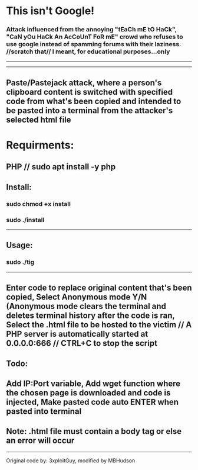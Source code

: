# This isn't Google!
### Attack influenced from the annoying "tEaCh mE tO HaCk", "CaN yOu HaCk An AcCoUnT FoR mE" crowd who refuses to use google instead of spamming forums with their laziness. //scratch that// I meant, for educational purposes...only
---
---
Paste/Pastejack attack, where a person's clipboard content is switched with specified code from what's been copied and intended to be pasted into a terminal from the attacker's selected html file 
---
# Requirments:
PHP // sudo apt install -y php
---
## Install:

### sudo chmod +x install

### sudo ./install
---
## Usage:

### sudo ./tig
---
Enter code to replace original content that's been copied, Select Anonymous mode Y/N (Anonymous mode clears the terminal and deletes terminal history after the code is ran, Select the .html file to be hosted to the victim // A PHP server is automatically started at 0.0.0.0:666 // CTRL+C to stop the script
---
## Todo: 
Add IP:Port variable, Add wget function where the chosen page is downloaded and code is injected, Make pasted code auto ENTER when pasted into terminal
---
Note: .html file must contain a body tag or else an error will occur
---
---
Original code by: 3xploitGuy, modified by MBHudson
